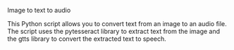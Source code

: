 Image to text to audio

This Python script allows you to convert text from an image to an audio file. The script uses the pytesseract library to extract text from the image and the gtts library to convert the extracted text to speech.
